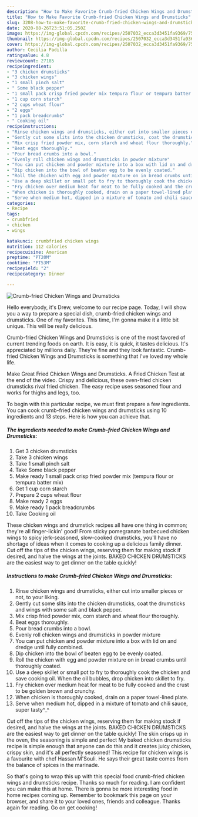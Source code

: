 ```yaml
---
description: "How to Make Favorite Crumb-fried Chicken Wings and Drumsticks"
title: "How to Make Favorite Crumb-fried Chicken Wings and Drumsticks"
slug: 3208-how-to-make-favorite-crumb-fried-chicken-wings-and-drumsticks
date: 2020-08-26T23:51:05.250Z
image: https://img-global.cpcdn.com/recipes/2507032_ecca3d3451fa9369/751x532cq70/crumb-fried-chicken-wings-and-drumsticks-recipe-main-photo.jpg
thumbnail: https://img-global.cpcdn.com/recipes/2507032_ecca3d3451fa9369/751x532cq70/crumb-fried-chicken-wings-and-drumsticks-recipe-main-photo.jpg
cover: https://img-global.cpcdn.com/recipes/2507032_ecca3d3451fa9369/751x532cq70/crumb-fried-chicken-wings-and-drumsticks-recipe-main-photo.jpg
author: Cecilia Padilla
ratingvalue: 4.8
reviewcount: 27185
recipeingredient:
- "3 chicken drumsticks"
- "3 chicken wings"
- "1 small pinch salt"
- " Some black pepper"
- "1 small pack crisp fried powder mix tempura flour or tempura batter mix"
- "1 cup corn starch"
- "2 cups wheat flour"
- "2 eggs"
- "1 pack breadcrumbs"
- " Cooking oil"
recipeinstructions:
- "Rinse chicken wings and drumsticks, either cut into smaller pieces or not, to your liking."
- "Gently cut some slits into the chicken drumsticks, coat the drumsticks and wings with some salt and black pepper."
- "Mix crisp fried powder mix, corn starch and wheat flour thoroughly."
- "Beat eggs thoroughly."
- "Pour bread crumbs into a bowl."
- "Evenly roll chicken wings and drumsticks in powder mixture"
- "You can put chicken and powder mixture into a box with lid on and dredge until fully combined."
- "Dip chicken into the bowl of beaten egg to be evenly coated."
- "Roll the chicken with egg and powder mixture on in bread crumbs until thoroughly coated."
- "Use a deep skillet or small pot to fry to thoroughly cook the chicken and save cooking oil. When the oil bubbles, drop  chicken into skillet to fry."
- "Fry chicken over medium heat for meat to be fully cooked and the crust to be golden brown and crunchy."
- "When chicken is thoroughly cooked, drain on a paper towel-lined plate."
- "Serve when medium hot, dipped in a mixture of tomato and chili sauce, super tasty^_^"
categories:
- Recipe
tags:
- crumbfried
- chicken
- wings

katakunci: crumbfried chicken wings 
nutrition: 112 calories
recipecuisine: American
preptime: "PT20M"
cooktime: "PT53M"
recipeyield: "2"
recipecategory: Dinner

---
```



![Crumb-fried Chicken Wings and Drumsticks](https://img-global.cpcdn.com/recipes/2507032_ecca3d3451fa9369/751x532cq70/crumb-fried-chicken-wings-and-drumsticks-recipe-main-photo.jpg)

Hello everybody, it's Drew, welcome to our recipe page. Today, I will show you a way to prepare a special dish, crumb-fried chicken wings and drumsticks. One of my favorites. This time, I'm gonna make it a little bit unique. This will be really delicious.

Crumb-fried Chicken Wings and Drumsticks is one of the most favored of current trending foods on earth. It is easy, it is quick, it tastes delicious. It's appreciated by millions daily. They're fine and they look fantastic. Crumb-fried Chicken Wings and Drumsticks is something that I've loved my whole life.

Make Great Fried Chicken Wings and Drumsticks. A Fried Chicken Test at the end of the video. Crispy and delicious, these oven-fried chicken drumsticks rival fried chicken. The easy recipe uses seasoned flour and works for thighs and legs, too.


To begin with this particular recipe, we must first prepare a few ingredients. You can cook crumb-fried chicken wings and drumsticks using 10 ingredients and 13 steps. Here is how you can achieve that.

<!--inarticleads1-->

##### The ingredients needed to make Crumb-fried Chicken Wings and Drumsticks:

1. Get 3 chicken drumsticks
1. Take 3 chicken wings
1. Take 1 small pinch salt
1. Take  Some black pepper
1. Make ready 1 small pack crisp fried powder mix (tempura flour or tempura batter mix)
1. Get 1 cup corn starch
1. Prepare 2 cups wheat flour
1. Make ready 2 eggs
1. Make ready 1 pack breadcrumbs
1. Take  Cooking oil


These chicken wings and drumstick recipes all have one thing in common; they&#39;re all finger-lickin&#39; good! From sticky pomegranate barbecued chicken wings to spicy jerk-seasoned, slow-cooked drumsticks, you&#39;ll have no shortage of ideas when it comes to cooking up a delicious family dinner. Cut off the tips of the chicken wings, reserving them for making stock if desired, and halve the wings at the joints. BAKED CHICKEN DRUMSTICKS are the easiest way to get dinner on the table quickly! 

<!--inarticleads2-->

##### Instructions to make Crumb-fried Chicken Wings and Drumsticks:

1. Rinse chicken wings and drumsticks, either cut into smaller pieces or not, to your liking.
1. Gently cut some slits into the chicken drumsticks, coat the drumsticks and wings with some salt and black pepper.
1. Mix crisp fried powder mix, corn starch and wheat flour thoroughly.
1. Beat eggs thoroughly.
1. Pour bread crumbs into a bowl.
1. Evenly roll chicken wings and drumsticks in powder mixture
1. You can put chicken and powder mixture into a box with lid on and dredge until fully combined.
1. Dip chicken into the bowl of beaten egg to be evenly coated.
1. Roll the chicken with egg and powder mixture on in bread crumbs until thoroughly coated.
1. Use a deep skillet or small pot to fry to thoroughly cook the chicken and save cooking oil. When the oil bubbles, drop  chicken into skillet to fry.
1. Fry chicken over medium heat for meat to be fully cooked and the crust to be golden brown and crunchy.
1. When chicken is thoroughly cooked, drain on a paper towel-lined plate.
1. Serve when medium hot, dipped in a mixture of tomato and chili sauce, super tasty^_^


Cut off the tips of the chicken wings, reserving them for making stock if desired, and halve the wings at the joints. BAKED CHICKEN DRUMSTICKS are the easiest way to get dinner on the table quickly! The skin crisps up in the oven, the seasoning is simple and perfect My baked chicken drumsticks recipe is simple enough that anyone can do this and it creates juicy chicken, crispy skin, and it&#39;s all perfectly seasoned! This recipe for chicken wings is a favourite with chef Hassan M&#39;Souli. He says their great taste comes from the balance of spices in the marinade. 

So that's going to wrap this up with this special food crumb-fried chicken wings and drumsticks recipe. Thanks so much for reading. I am confident you can make this at home. There is gonna be more interesting food in home recipes coming up. Remember to bookmark this page on your browser, and share it to your loved ones, friends and colleague. Thanks again for reading. Go on get cooking!

